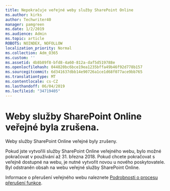 ```yaml
---
title: Nepokračuje veřejné weby služby SharePoint Online
ms.author: kirks
author: Techwriter40
manager: pamgreen
ms.date: 1/2/2019
ms.audience: Admin
ms.topic: article
ROBOTS: NOINDEX, NOFOLLOW
localization_priority: Normal
ms.collection: Adm_O365
ms.custom: ''
ms.assetid: 4b8b89f8-bfd8-4a60-812a-daf5d519788e
ms.openlocfilehash: 044820bc6bce19ea1235bffa49b46f92d778b157
ms.sourcegitcommit: 6d341637dbb14e90726a1ce1d68f077ace9bb765
ms.translationtype: MT
ms.contentlocale: cs-CZ
ms.lasthandoff: 06/04/2019
ms.locfileid: "34719405"
---
```

# <a name="sharepoint-online-public-websites-have-been-discontinued"></a>Weby služby SharePoint Online veřejné byla zrušena.

<p><span style="mso-bidi-font-family: Calibri; mso-bidi-theme-font: minor-latin;">Weby služby SharePoint Online veřejné byly zrušeny.&nbsp;</span></p> <p><span style="mso-bidi-font-family: Calibri; mso-bidi-theme-font: minor-latin;">Pokud jste vytvořili služby SharePoint Online veřejného webu, bylo možné pokračovat v používání až 31. března 2018. Pokud chcete pokračovat s veřejně dostupné na webu, je nutné vytvořit novou u nového poskytovatele. Byl odstraněn obsah na webu veřejné služby SharePoint Online.&nbsp;</span></p> <p><span style="mso-bidi-font-family: Calibri; mso-bidi-theme-font: minor-latin;">Informace o přerušení veřejného webu naleznete <a href="https://go.microsoft.com/fwlink/?linkid=866980">Podrobnosti o procesu přerušení funkce</a>.</span></p>
